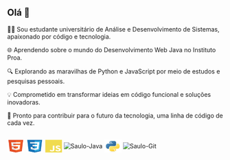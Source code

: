 ## Olá 👋

👨‍💻 Sou estudante universitário de Análise e Desenvolvimento de Sistemas, apaixonado por código e tecnologia.

🌐 Aprendendo sobre o mundo do Desenvolvimento Web Java no Instituto Proa.

🔍 Explorando as maravilhas de Python e JavaScript por meio de estudos e pesquisas pessoais.

💡 Comprometido em transformar ideias em código funcional e soluções inovadoras.

🚀 Pronto para contribuir para o futuro da tecnologia, uma linha de código de cada vez.

<div style="display: inline_block"><br>
   <img align="center" alt="Saulo-HTML" height="30" width="40" src="https://raw.githubusercontent.com/devicons/devicon/master/icons/html5/html5-original.svg">
  <img align="center" alt="Saulo-CSS" height="30" width="40" src="https://raw.githubusercontent.com/devicons/devicon/master/icons/css3/css3-original.svg">
  <img align="center" alt="Saulo-Js" height="30" width="40" src="https://raw.githubusercontent.com/devicons/devicon/master/icons/javascript/javascript-plain.svg">
<img align="center" alt="Saulo-Java" height="30" width="40" src="https://cdn.jsdelivr.net/gh/devicons/devicon/icons/java/java-original.svg">
  <img align="center" alt="Saulo-Python" height="30" width="40" src="https://raw.githubusercontent.com/devicons/devicon/master/icons/python/python-original.svg">
   <img align="center" alt="Saulo-Git" height="30" width="40" src="https://cdn.jsdelivr.net/gh/devicons/devicon/icons/git/git-original.svg">
</div>


